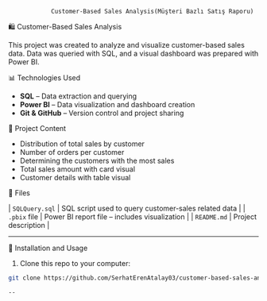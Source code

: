                 Customer-Based Sales Analysis(Müşteri Bazlı Satış Raporu)

 🛍️ Customer-Based Sales Analysis

This project was created to analyze and visualize customer-based sales data. Data was queried with SQL, and a visual dashboard was prepared with Power BI.


📊 Technologies Used

- **SQL** – Data extraction and querying
- **Power BI** – Data visualization and dashboard creation
- **Git & GitHub** – Version control and project sharing


📌 Project Content

- Distribution of total sales by customer
- Number of orders per customer
- Determining the customers with the most sales
- Total sales amount with card visual
- Customer details with table visual

🧠 Files

| `SQLQuery.sql` | SQL script used to query customer-sales related data |
| `.pbix` file | Power BI report file – includes visualization |
| `README.md` | Project description |

---

 🚀 Installation and Usage

1. Clone this repo to your computer:
```bash
git clone https://github.com/SerhatErenAtalay03/customer-based-sales-analysis.git

--


